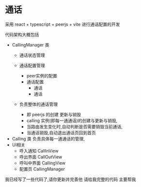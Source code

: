 # 通话

采用 react + typescript + peerjs + vite 进行通话配置的开发

代码架构大概包括
- CallingManager 类
  - 通话状态管理 
  - 通话配置管理
    - peer实例的配置
    - 通话配置
      - 通话
      - 通话
    
  - 负责整体的通话管理
    - 即 peerjs 的创建 更新与销毁
    - calling 实例(即每一通通话)的创建与更新与销毁, 
    - 当路由发生变化时,自动判断是否需要销毁当前通话,
    - 当通话销毁,自动退出通话页回到首页
- Calling 类 负责具体每一通通话的管理,
- UI相关
  - 呼入通知 CallInView
  - 呼出界面 CallOutView
  - 呼叫中界面 CallingView
  - 配置页 CallingManager 

我已经写了一些代码了,请你更新并完善他
请给我完整的代码
主要帮我
